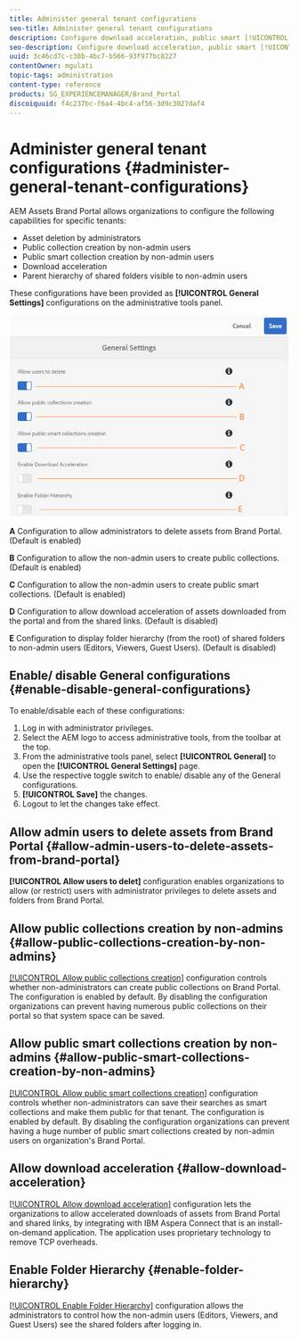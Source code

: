 ```yaml
---
title: Administer general tenant configurations
seo-title: Administer general tenant configurations
description: Configure download acceleration, public smart [!UICONTROL collection] creation, public [!UICONTROL collection] creation, and enable admin users to delete assets on tenants.
seo-description: Configure download acceleration, public smart [!UICONTROL collection] creation, public [!UICONTROL collection] creation, and enable admin users to delete assets on tenants.
uuid: 3c46cd7c-c38b-4bc7-b566-93f977bc8227
contentOwner: mgulati
topic-tags: administration
content-type: reference
products: SG_EXPERIENCEMANAGER/Brand_Portal
discoiquuid: f4c237bc-f6a4-4bc4-af56-3d9c3027daf4
---
```


# Administer general tenant configurations {#administer-general-tenant-configurations}

AEM Assets Brand Portal allows organizations to configure the following capabilities for specific tenants:

* Asset deletion by administrators
* Public collection creation by non-admin users
* Public smart collection creation by non-admin users
* Download acceleration
* Parent hierarchy of shared folders visible to non-admin users

These configurations have been provided as **[!UICONTROL General Settings]** configurations on the administrative tools panel.

![](assets/general-configs.png)

**A**   Configuration to allow administrators to delete assets from Brand Portal. (Default is enabled)

**B**   Configuration to allow the non-admin users to create public collections. (Default is enabled)

**C**   Configuration to allow the non-admin users to create public smart collections. (Default is enabled)

**D**   Configuration to allow download acceleration of assets downloaded from the portal and from the shared links. (Default is disabled)

**E** Configuration to display folder hierarchy (from the root) of shared folders to non-admin users (Editors, Viewers, Guest Users). (Default is disabled)

## Enable/ disable General configurations {#enable-disable-general-configurations}

To enable/disable each of these configurations:

1. Log in with administrator privileges.
2. Select the AEM logo to access administrative tools, from the toolbar at the top.
3. From the administrative tools panel, select **[!UICONTROL General]** to open the **[!UICONTROL General Settings]** page.
4. Use the respective toggle switch to enable/ disable any of the General configurations.
5. **[!UICONTROL Save]** the changes.
6. Logout to let the changes take effect.

## Allow admin users to delete assets from Brand Portal {#allow-admin-users-to-delete-assets-from-brand-portal}

**[!UICONTROL Allow users to delet]** configuration enables organizations to allow (or restrict) users with administrator privileges to delete assets and folders from Brand Portal.

## Allow public collections creation by non-admins {#allow-public-collections-creation-by-non-admins}

[[!UICONTROL Allow public collections creation]](../using/brand-portal-share-collection.md#main-pars-text-1915052376) configuration controls whether non-administrators can create public collections on Brand Portal. The configuration is enabled by default. By disabling the configuration organizations can prevent having numerous public collections on their portal so that system space can be saved.

## Allow public smart collections creation by non-admins {#allow-public-smart-collections-creation-by-non-admins}

[[!UICONTROL Allow public smart collections creation]](../using/brand-portal-searching.md#main-pars-header-500620467) configuration controls whether non-administrators can save their searches as smart collections and make them public for that tenant. The configuration is enabled by default. By disabling the configuration organizations can prevent having a huge number of public smart collections created by non-admin users on organization's Brand Portal.

## Allow download acceleration {#allow-download-acceleration}

[[!UICONTROL Allow download acceleration]](../using/accelerated-download.md) configuration lets the organizations to allow accelerated downloads of assets from Brand Portal and shared links, by integrating with IBM Aspera Connect that is an install-on-demand application. The application uses proprietary technology to remove TCP overheads.

## Enable Folder Hierarchy {#enable-folder-hierarchy}

[[!UICONTROL Enable Folder Hierarchy]](../using/brand-portal-sharing-folders.md#non-admin-user-access-to-shared-folders) configuration allows the administrators to control how the non-admin users (Editors, Viewers, and Guest Users) see the shared folders after logging in.
